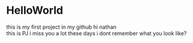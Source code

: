 # HelloWorld
this  is my first project in my github
hi nathan  
this is PJ
i miss you a lot these days
i dont remember what you look like?

